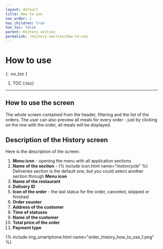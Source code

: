 ```yaml
---
layout: default
title: How to use
nav_order: 1
has_children: true
has_toc: false
parent: History section
permalink: /history-section/how-to-use
---
```


# How to use
{: .no_toc }

1. TOC
{:toc}

---

## How to use the screen
The whole screen contained from the header, filtering and the list of the orders. The user can also preview all meals for every order - just by clicking on the row with the order, all meals will be displayed.

## Description of the History screen
Here is the description of the screen:
1. **Menu icon** - opening the menu with all application sections
1. **Name of the section** - {% include icon.html name="motorcycle" %} Deliveries section is the default one, but you could select another section through **Menu icon**
1. **Name of the restaurant**
1. **Delivery ID**
1. **Icon of the order** - the last status for the order, canceled, skipped or finished
1. **Order counter**
1. **Address of the customer**
1. **Time of statuses**
1. **Name of the customer**
1. **Total price of the order**
1. **Payment type**

{% include img_smartphone.html name="order_history_how_to_use_1.png" %}